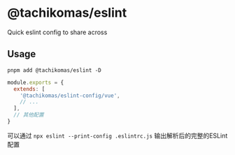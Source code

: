 # @tachikomas/eslint

Quick eslint config to share across

## Usage

```
pnpm add @tachikomas/eslint -D
```

```js
module.exports = {
  extends: [
    '@tachikomas/eslint-config/vue',
    // ...
  ],
  // 其他配置
}
```

可以通过 `npx eslint --print-config .eslintrc.js` 输出解析后的完整的ESLint配置
